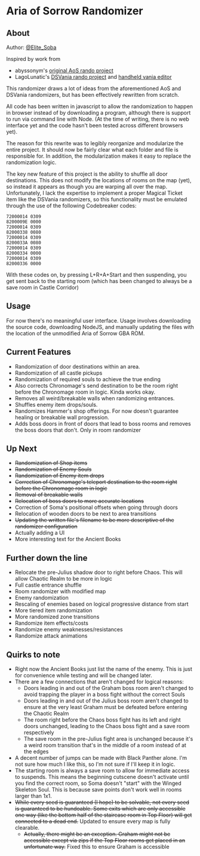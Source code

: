 # Aria of Sorrow Randomizer
## About
Author: [@Elite_Soba](https://twitter.com/Elite_Soba)

Inspired by work from
 *  abyssonym's [original AoS rando project](https://github.com/abyssonym/aos_rando)
 *  LagoLunatic's [DSVania rando project](https://github.com/LagoLunatic/dsvrandom) and [handheld vania editor](https://github.com/LagoLunatic/DSVEdit)

This randomizer draws a lot of ideas from the aforementioned AoS and DSVania randomizers, but has been effectively rewritten from scratch.

All code has been written in javascript to allow the randomization to happen in browser instead of by downloading a program, although there is support to run via command line with Node. (At the time of writing, there is no web interface yet and the code hasn't been tested across different browsers yet).

The reason for this rewrite was to legibly reorganize and modularize the entire project. It should now be fairly clear what each folder and file is responsible for. In addition, the modularization makes it easy to replace the randomization logic.

The key new feature of this project is the ability to shuffle all door destinations. This does not modify the locations of rooms on the map (yet), so instead it appears as though you are warping all over the map. Unfortunately, I lack the expertise to implement a proper Magical Ticket item like the DSVania randomizers, so this functionality must be emulated through the use of the following Codebreaker codes:

```
72000014 0309
8200009E 0000
72000014 0309
82000338 0080
72000014 0309
8200033A 0080
72000014 0309
82000334 0000
72000014 0309
82000336 0000
```

With these codes on, by pressing L+R+A+Start and then suspending, you get sent back to the starting room (which has been changed to always be a save room in Castle Corridor)

## Usage
For now there's no meaningful user interface. Usage involves downloading the source code, downloading NodeJS, and manually updating the files with the location of the unmodified Aria of Sorrow GBA ROM.

## Current Features
 *  Randomization of door destinations within an area.
 *  Randomization of all castle pickups
 *  Randomization of required souls to achieve the true ending
 *  Also corrects Chronomage's send destination to be the room right before the Chronomage room in logic. Kinda works okay.
 *  Removes all weird/breakable walls when randomizing entrances.
 *  Shuffles enemy item drops/souls.
 *  Randomizes Hammer's shop offerings. For now doesn't guarantee healing or breakable wall progression.
 *  Adds boss doors in front of doors that lead to boss rooms and removes the boss doors that don't. Only in room randomizer

## Up Next
 *  ~~Randomization of Shop items~~
 *  ~~Randomization of Enemy Souls~~
 *  ~~Randomization of Enemy item drops~~
 *  ~~Correction of Chronomage's teleport destination to the room right before the Chronomage room in logic~~
 *  ~~Removal of breakable walls~~
 *  ~~Relocation of boss doors to more accurate locations~~
 *  Correction of Soma's positional offsets when going through doors
 *  Relocation of wooden doors to be next to area transitions
 *  ~~Updating the written file's filename to be more descriptive of the randomizer configuration~~
 *  Actually adding a UI
 *  More interesting text for the Ancient Books

## Further down the line
 *  Relocate the pre-Julius shadow door to right before Chaos. This will allow Chaotic Realm to be more in logic
 *  Full castle entrance shuffle
 *  Room randomizer with modified map
 *  Enemy randomization
 *  Rescaling of enemies based on logical progressive distance from start
 *  More tiered item randomization
 *  More randomized zone transitions
 *  Randomize item effects/costs
 *  Randomize enemy weaknesses/resistances
 *  Randomize attack animations

## Quirks to note
 *  Right now the Ancient Books just list the name of the enemy. This is just for convenience while testing and will be changed later.
 *  There are a few connections that aren't changed for logical reasons:
    *  Doors leading in and out of the Graham boss room aren't changed to avoid trapping the player in a boss fight without the correct Souls
    *  Doors leading in and out of the Julius boss room aren't changed to ensure at the very least Graham must be defeated before entering the Chaotic Realm
    *  The room right before the Chaos boss fight has its left and right doors unchanged, leading to the Chaos boss fight and a save room respectively
    *  The save room in the pre-Julius fight area is unchanged because it's a weird room transition that's in the middle of a room instead of at the edges
 * A decent number of jumps can be made with Black Panther alone. I'm not sure how much I like this, so I'm not sure if I'll keep it in logic.
 * The starting room is always a save room to allow for immediate access to suspends. This means the beginning cutscene doesn't activate until you find the correct room, so Soma doesn't "start" with the Winged Skeleton Soul. This is because save points don't work well in rooms larger than 1x1.
 * ~~While every seed is guaranteed (I hope) to be solvable, not every seed is guaranteed to be hundoable. Some exits which are only accessible one way (like the bottom half of the staircase room in Top Floor) will get connected to a dead end.~~ Updated to ensure every map is fully clearable.
    * ~~Actually, there might be an exception. Graham might not be accessible except via zips if the Top Floor rooms get placed in an unfortunate way.~~ Fixed this to ensure Graham is accessible
